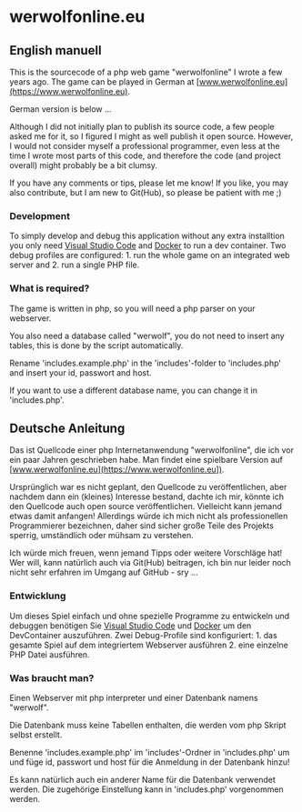 # werwolfonline.eu

## English manuell
This is the sourcecode of a php web game "werwolfonline" I wrote a few years ago. The game can be played in German at [www.werwolfonline.eu](https://www.werwolfonline.eu).

German version is below ...

Although I did not initially plan to publish its source code, a few people asked me for it, so I figured I might as well publish it open source.
However, I would not consider myself a professional programmer, even less at the time I wrote most parts of this code, and therefore the code (and project overall) might probably be a bit clumsy.

If you have any comments or tips, please let me know! If you like, you may also contribute, but I am new to Git(Hub), so please be patient with me ;)

### Development
To simply develop and debug this application without any extra installtion you only need [Visual Studio Code](https://code.visualstudio.com/Download) and [Docker](https://docs.docker.com/get-started/get-docker/) to run a dev container. Two debug profiles are configured: 1. run the whole game on an integrated web server and 2. run a single PHP file.

### What is required?
The game is written in php, so you will need a php parser on your webserver.

You also need a database called "werwolf", you do not need to insert any tables, this is done by the script automatically.

Rename 'includes.example.php' in the 'includes'-folder to 'includes.php' and insert your id, passwort and host.

If you want to use a different database name, you can change it in 'includes.php'.

## Deutsche Anleitung
Das ist Quellcode einer php Internetanwendung "werwolfonline", die ich vor ein paar Jahren geschrieben habe. Man findet eine spielbare Version auf [www.werwolfonline.eu](https://www.werwolfonline.eu]).

Ursprünglich war es nicht geplant, den Quellcode zu veröffentlichen, aber nachdem dann ein (kleines) Interesse bestand, dachte ich mir, könnte ich den Quellcode auch open source veröffentlichen. Vielleicht kann jemand etwas damit anfangen!
Allerdings würde ich mich nicht als professionellen Programmierer bezeichnen, daher sind sicher große Teile des Projekts sperrig, umständlich oder mühsam zu verstehen.

Ich würde mich freuen, wenn jemand Tipps oder weitere Vorschläge hat! Wer will, kann natürlich auch via Git(Hub) beitragen, ich bin nur leider noch nicht sehr erfahren im Umgang auf GitHub - sry ...

### Entwicklung
Um dieses Spiel einfach und ohne spezielle Programme zu entwickeln und debuggen benötigen Sie [Visual Studio Code](https://code.visualstudio.com/Download) und [Docker](https://docs.docker.com/get-started/get-docker/) um den DevContainer auszuführen. Zwei Debug-Profile sind konfiguriert: 1. das gesamte Spiel auf dem integriertem Webserver ausführen 2. eine einzelne PHP Datei ausführen.

### Was braucht man?
Einen Webserver mit php interpreter und einer Datenbank namens "werwolf".

Die Datenbank muss keine Tabellen enthalten, die werden vom php Skript selbst erstellt.

Benenne 'includes.example.php' im 'includes'-Ordner in 'includes.php' um und füge id, passwort und host für die Anmeldung in der Datenbank hinzu!

Es kann natürlich auch ein anderer Name für die Datenbank verwendet werden. Die zugehörige Einstellung kann in 'includes.php' vorgenommen werden.
